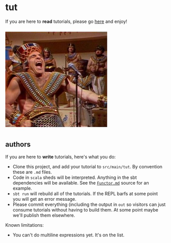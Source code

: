 tut 
===

If you are here to **read** tutorials, please go [here](out) and enjoy!

![King Tut](tut.jpg)

authors
-------

If you are here to **write** tutorials, here's what you do:

- Clone this project, and add your tutorial to `src/main/tut`. By convention these are `.md` files.
- Code in `scala` sheds will be interpreted. Anything in the sbt dependencies will be available. See the [`Functor.md`](src/main/tut/Functor.md) source for an example.
- `sbt run` will rebuild all of the tutorials. If the REPL barfs at some point you will get an error message.
- Please commit everything (including the output in `out` so visitors can just consume tutorials without having to build them. At some point maybe we'll publish them elsewhere.

Known limitations:

- You can't do multiline expressions yet. It's on the list.

